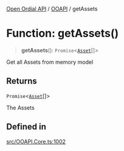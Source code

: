 [Open Ordial API](../../README.md) / [OOAPI](../README.md) / getAssets

# Function: getAssets()

> **getAssets**(): `Promise`\<[`Asset`](../classes/Asset.md)[]\>

Get all Assets from memory model

## Returns

`Promise`\<[`Asset`](../classes/Asset.md)[]\>

The Assets

## Defined in

[src/OOAPI.Core.ts:1002](https://github.com/open-ordinal/open-ordinal-api/blob/e5d3b68402ab6ae1542219b48b6d5e3ee2104984/src/OOAPI.Core.ts#L1002)
